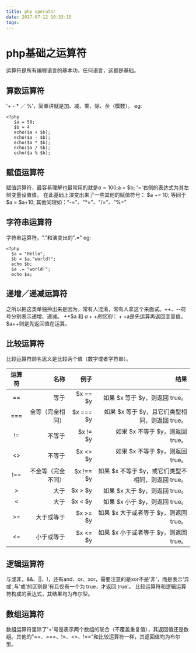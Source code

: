 ```yaml
---
title: php operator
date: 2017-07-12 10:33:10
tags:
---
```

# php基础之运算符
   运算符是所有编程语言的基本功，任何语言，这都是基础。
## 算数运算符
  '+ - * ／ %'，简单讲就是加、减、乘、除、余（模数）。
eg:
```
<?php
   $a = 50;
   $b = 4
   echo($a + $b); 
   echo($a - $b); 
   echo($a * $b); 
   echo($a / $b); 
   echo($a % $b);
```
## 赋值运算符
  赋值运算符，最容易理解也最常用的就是$a = 100;$a = $b; '='右侧的表达式为其左侧变量设置值。
  在此基础上演变出来了一些其他的赋值符号：
  $a += 10;  等同于 $a = $a+10; 其他同理如："-="、"*="、"/="、"%=" 
## 字符串运算符
  字符串运算符，"."和演变出的".="
eg:
```
<?php
  $a = "Hello";
  $b = $a."world!";
  echo $b;
  $a .= "world!";
  echo $a;
```
## 递增／递减运算符
  之所以把这类单独拎出来是因为，常有人混淆，常有人拿这个来面试。++、--符号分别表示递增、递减。
  ++$a 和 $a++ 的区别：++$a是先运算再返回变量值，$a++则是先返回值在运算。
## 比较运算符
  比较运算符顾名思义是比较两个值（数字或者字符串）。

 | 运算符 | 名称           | 例子                           | 结果                                                      |
 | :-------: | ---------------:| -------------------------------: | ----------------------------------------------------------: |
 | ==	| 等于   	|			$x == $y| 如果 $x 等于 $y，则返回 true。                            |
 | ===	| 全等（完全相同）	| $x === $y	| 如果 $x 等于 $y，且它们类型相同，则返回 true。|
 | !=	| 不等于	| $x != $y	| 如果 $x 不等于 $y，则返回 true。|
 | <>	| 不等于	| $x <> $y	| 如果 $x 不等于 $y，则返回 true。|
 | !==	| 不全等（完全不同）	| $x !== $y	| 如果 $x 不等于 $y，或它们类型不相同，则返回 true。|
 | >	| 大于	|$x > $y	| 如果 $x 大于 $y，则返回 true。|
 | <	| 大于	|$x < $y	| 如果 $x 小于 $y，则返回 true。|
 | >=	| 大于或等于	| $x >= $y	| 如果 $x 大于或者等于 $y，则返回 true。|
 | <=	| 小于或等于	| $x <= $y	| 如果 $x 小于或者等于 $y，则返回 true。|
## 逻辑运算符
  与或非，&&、||、!，还有and、or、xor，需要注意的是xor不是'非'，而是表示'异或',与'或'的区别是'有且仅有一个为 true，才返回 true'。
比较运算符和逻辑运算符构成的表达式，其结果均为布尔型。

## 数组运算符
  数组运算符里除了'+'号是表示两个数组的联合（不覆盖重复值），其返回值还是数组。其他的"==、===、!=、<>、!=="和比较运算符一样，其返回值均为布尔型。
